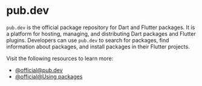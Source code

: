# pub.dev

`pub.dev` is the official package repository for Dart and Flutter packages. It is a platform for hosting, managing, and distributing Dart packages and Flutter plugins. Developers can use `pub.dev` to search for packages, find information about packages, and install packages in their Flutter projects.

Visit the following resources to learn more:

- [@official@pub.dev](https://pub.dev/)
- [@official@Using packages](https://docs.flutter.dev/development/packages-and-plugins/using-packages)
